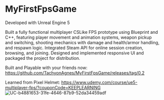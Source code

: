 # MyFirstFpsGame

Developed with Unreal Engine 5

Built a fully functional multiplayer CSLike FPS prototype using Blueprint and C++, featuring player movement and animation systems, weapon pickup and switching, shooting mechanics with damage and health/armor handling, and respawn logic. Integrated Steam API for online session creation, browsing, and joining. Designed and implemented responsive UI and packaged the project for distribution.

Built and Playable with your friends now: https://github.com/TachyonAgnes/MyFirstFpsGame/releases/tag/0.2

Learned from Pixel Helmet: https://www.udemy.com/course/ue5-multiplayer-fps/?couponCode=KEEPLEARNING
![UC-b4881653-31fe-4646-87b9-52da34459adf](https://github.com/user-attachments/assets/2b623a79-69e9-4bc3-83a8-a08153f4f375)
